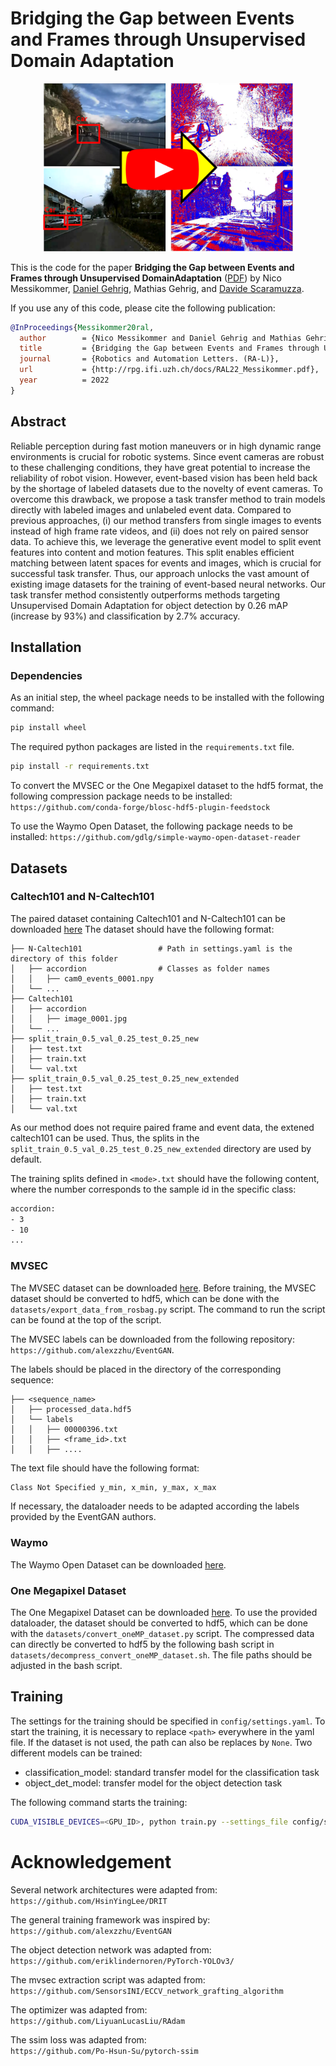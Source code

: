 # Bridging the Gap between Events and Frames through Unsupervised Domain Adaptation

<p align="center">
  <a href="https://youtu.be/fZnBSqni6PY">
    <img src="resources/thumbnail.png" alt="Transfer" width="400"/>
  </a>
</p>


This is the code for the paper **Bridging the Gap between Events and Frames through Unsupervised DomainAdaptation** 
([PDF](http://rpg.ifi.uzh.ch/docs/RAL22_Messikommer.pdf)) by Nico Messikommer, [Daniel Gehrig](https://danielgehrig18.github.io), 
Mathias Gehrig, and [Davide Scaramuzza](http://rpg.ifi.uzh.ch/people_scaramuzza.html).

If you use any of this code, please cite the following publication:

```bibtex
@InProceedings{Messikommer20ral,
  author        = {Nico Messikommer and Daniel Gehrig and Mathias Gehrig and Davide Scaramuzza},
  title         = {Bridging the Gap between Events and Frames through Unsupervised Domain Adaptation},
  journal       = {Robotics and Automation Letters. (RA-L)},
  url           = {http://rpg.ifi.uzh.ch/docs/RAL22_Messikommer.pdf},
  year          = 2022
}
```

## Abstract
Reliable perception during fast motion maneuvers
or in high dynamic range environments is crucial for robotic
systems. Since event cameras are robust to these challenging
conditions, they have great potential to increase the reliability
of robot vision. However, event-based vision has been held
back by the shortage of labeled datasets due to the novelty of
event cameras. To overcome this drawback, we propose a task
transfer method to train models directly with labeled images
and unlabeled event data. Compared to previous approaches, (i)
our method transfers from single images to events instead of
high frame rate videos, and (ii) does not rely on paired sensor
data. To achieve this, we leverage the generative event model to
split event features into content and motion features. This split
enables efficient matching between latent spaces for events and
images, which is crucial for successful task transfer. Thus, our
approach unlocks the vast amount of existing image datasets for
the training of event-based neural networks. Our task transfer
method consistently outperforms methods targeting Unsupervised
Domain Adaptation for object detection by 0.26 mAP (increase
by 93%) and classification by 2.7% accuracy.

## Installation
### Dependencies
As an initial step, the wheel package needs to be installed with the following command:
```bash
pip install wheel
```
The required python packages are listed in the `requirements.txt` file.
```bash
pip install -r requirements.txt
```

To convert the MVSEC or the One Megapixel dataset to the hdf5 format, the following compression package needs to be installed:
`https://github.com/conda-forge/blosc-hdf5-plugin-feedstock`

To use the Waymo Open Dataset, the following package needs to be installed:
`https://github.com/gdlg/simple-waymo-open-dataset-reader`

## Datasets
### Caltech101 and N-Caltech101
The paired dataset containing Caltech101 and N-Caltech101 can be downloaded [here](https://rpg.ifi.uzh.ch/data/VID2E/Paired_N-Caltech101.zip)
The dataset should have the following format:


    ├── N-Caltech101                 # Path in settings.yaml is the directory of this folder
    │   ├── accordion                # Classes as folder names
    │   │   ├── cam0_events_0001.npy 
    │   └── ...
    ├── Caltech101
    │   ├── accordion
    │   │   ├── image_0001.jpg
    │   └── ...
    ├── split_train_0.5_val_0.25_test_0.25_new
    │   ├── test.txt
    │   ├── train.txt
    │   └── val.txt
    ├── split_train_0.5_val_0.25_test_0.25_new_extended
    │   ├── test.txt
    │   ├── train.txt
    │   └── val.txt
   
As our method does not require paired frame and event data, the extened caltech101 can be used.
Thus, the splits in the `split_train_0.5_val_0.25_test_0.25_new_extended` directory are used by default.

The training splits defined in `<mode>.txt` should have the following content, where the number corresponds to the sample id in the specific class:
```bash
accordion:
- 3
- 10
...
```

### MVSEC
The MVSEC dataset can be downloaded [here](https://daniilidis-group.github.io/mvsec/).
Before training, the MVSEC dataset should be converted to hdf5, which can be done with the `datasets/export_data_from_rosbag.py` script.
The command to run the script can be found at the top of the script.

The MVSEC labels can be downloaded from the following repository:
`https://github.com/alexzzhu/EventGAN`.

The labels should be placed in the directory of the corresponding sequence:

    ├── <sequence_name> 
    │   ├── processed_data.hdf5
    │   └── labels
    │   │   ├── 00000396.txt
    │   │   ├── <frame_id>.txt
    │   │   ├── ....

The text file should have the following format:
```bash
Class Not Specified y_min, x_min, y_max, x_max
```
If necessary, the dataloader needs to be adapted according the labels provided by the EventGAN authors.

### Waymo
The Waymo Open Dataset can be downloaded [here](https://waymo.com/intl/en_us/dataset-download-terms/).

### One Megapixel Dataset
The One Megapixel Dataset can be downloaded [here](https://www.prophesee.ai/2020/11/24/automotive-megapixel-event-based-dataset/).
To use the provided dataloader, the dataset should be converted to hdf5, which can be done with the `datasets/convert_oneMP_dataset.py` script.
The compressed data can directly be converted to hdf5 by the following bash script in `datasets/decompress_convert_oneMP_dataset.sh`.
The file paths should be adjusted in the bash script.

## Training
The settings for the training should be specified in `config/settings.yaml`.
To start the training, it is necessary to replace `<path>` everywhere in the yaml file. 
If the dataset is not used, the path can also be replaces by `None`.
Two different models can be trained:
- classification_model: standard transfer model for the classification task
- object_det_model: transfer model for the object detection task

The following command starts the training: 

```bash
CUDA_VISIBLE_DEVICES=<GPU_ID>, python train.py --settings_file config/settings.yaml
```

# Acknowledgement
Several network architectures were adapted from:<br />
`https://github.com/HsinYingLee/DRIT`

The general training framework was inspired by:<br />
`https://github.com/alexzzhu/EventGAN`

The object detection network was adapted from:<br />
`https://github.com/eriklindernoren/PyTorch-YOLOv3/`

The mvsec extraction script was adapted from:<br />
`https://github.com/SensorsINI/ECCV_network_grafting_algorithm`

The optimizer was adapted from:<br />
`https://github.com/LiyuanLucasLiu/RAdam`

The ssim loss was adapted from:<br />
`https://github.com/Po-Hsun-Su/pytorch-ssim`